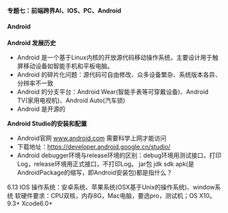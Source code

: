 #### 专题七：前端跨界AI、IOS、PC、Android


#### Android 
**Android 发展历史**
* Android 是一个基于Linux内核的开放源代码移动操作系统，主要设计用于触屏移动设备如智能手机和平板电脑。
* Android 的碎片化问题：源代码可自由修改、众多设备繁杂、系统版本各异、分辨率不一致
* Android 的分支平台：Android Wear(智能手表等可穿戴设备)、Android TV(家用电视机)、Android Auto(汽车锁)
* Android 是开源的

**Android Studio的安装和配置**
* Android官网 www.android.com 需要科学上网才能访问
* 下载地址：https://developer.android.google.cn/studio/
* Android debugger环境与release环境的区别：debug环境用测试接口，打印Log，release环境用正式接口，不打印Log。
jar包 jdk sdk apk(是AndroidPackage的缩写，即Android安装包)都是指什么？

6.13 IOS
操作系统：安卓系统、苹果系统(OSX基于Unix的操作系统)、window系统
软硬件要求：CPU双核，内存8G，Mac电脑，要选pro，测试机；OS X10。9.3+  Xcode6.0+